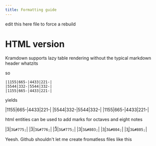 ```yaml
---
title: Formatting guide
---
```


edit this here file to force a rebuild

# HTML version

Kramdown supports lazy table rendering without the typical markdown header whatzits

so 

```
|1155|665-|4433|221-|
|5544|332-|5544|332-|
|1155|665-|4433|221-|
```

yields

|1155|665-|4433|221-|
|5544|332-|5544|332-|
|1155|665-|4433|221-|

html entities can be used to add marks for octaves and eight notes

|3&#775;|`3&#775;`|
|3&#776;|`3&#776;`|
|3&#778;|`3&#775;`|
|3&#803;|`3&#803;`|
|3&#804;|`3&#804;`|
|3&#805;|`3&#805;`|


Yeesh. Github shouldn't let me create fromatless files like this



